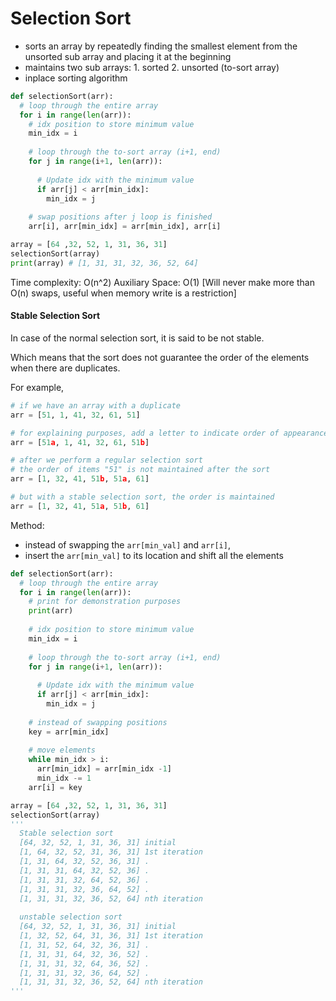 # Selection Sort

- sorts an array by repeatedly finding the smallest element from the unsorted sub array and placing it at the beginning
- maintains two sub arrays: 1. sorted 2. unsorted (to-sort array)
- inplace sorting algorithm

```python
def selectionSort(arr):
  # loop through the entire array
  for i in range(len(arr)):
    # idx position to store minimum value
    min_idx = i
    
    # loop through the to-sort array (i+1, end)
    for j in range(i+1, len(arr)):
      
      # Update idx with the minimum value
      if arr[j] < arr[min_idx]:
        min_idx = j
    
    # swap positions after j loop is finished
    arr[i], arr[min_idx] = arr[min_idx], arr[i]

array = [64 ,32, 52, 1, 31, 36, 31]
selectionSort(array)
print(array) # [1, 31, 31, 32, 36, 52, 64]
```

Time complexity: O(n^2)
Auxiliary Space: O(1) [Will never make more than O(n) swaps, useful when memory write is a restriction]

#### Stable Selection Sort

In case of the normal selection sort, it is said to be not stable. 

Which means that the sort does not guarantee the order of the elements when there are duplicates. 

For example,

```python
# if we have an array with a duplicate
arr = [51, 1, 41, 32, 61, 51]

# for explaining purposes, add a letter to indicate order of appearance
arr = [51a, 1, 41, 32, 61, 51b]

# after we perform a regular selection sort
# the order of items "51" is not maintained after the sort
arr = [1, 32, 41, 51b, 51a, 61]

# but with a stable selection sort, the order is maintained
arr = [1, 32, 41, 51a, 51b, 61]
```

Method: 
- instead of swapping the `arr[min_val]` and `arr[i]`, 
- insert the `arr[min_val]` to its location and shift all the elements

```python
def selectionSort(arr):
  # loop through the entire array
  for i in range(len(arr)):
    # print for demonstration purposes
    print(arr)
  
    # idx position to store minimum value
    min_idx = i
    
    # loop through the to-sort array (i+1, end)
    for j in range(i+1, len(arr)):
      
      # Update idx with the minimum value
      if arr[j] < arr[min_idx]:
        min_idx = j
    
    # instead of swapping positions
    key = arr[min_idx]
    
    # move elements
    while min_idx > i:
      arr[min_idx] = arr[min_idx -1]
      min_idx -= 1
    arr[i] = key

array = [64 ,32, 52, 1, 31, 36, 31]
selectionSort(array)
'''
  Stable selection sort
  [64, 32, 52, 1, 31, 36, 31] initial       
  [1, 64, 32, 52, 31, 36, 31] 1st iteration
  [1, 31, 64, 32, 52, 36, 31] .
  [1, 31, 31, 64, 32, 52, 36] .
  [1, 31, 31, 32, 64, 52, 36] .
  [1, 31, 31, 32, 36, 64, 52] .
  [1, 31, 31, 32, 36, 52, 64] nth iteration
  
  unstable selection sort
  [64, 32, 52, 1, 31, 36, 31] initial
  [1, 32, 52, 64, 31, 36, 31] 1st iteration
  [1, 31, 52, 64, 32, 36, 31] .
  [1, 31, 31, 64, 32, 36, 52] .
  [1, 31, 31, 32, 64, 36, 52] .
  [1, 31, 31, 32, 36, 64, 52] .
  [1, 31, 31, 32, 36, 52, 64] nth iteration
'''
```

